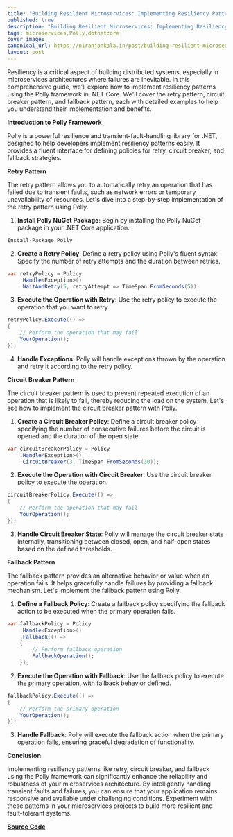 ```yaml
---
title: "Building Resilient Microservices: Implementing Resiliency Patterns with Polly Framework"
published: true
description: "Building Resilient Microservices: Implementing Resiliency Patterns with Polly Framework"
tags: microservices,Polly,dotnetcore
cover_image: 
canonical_url: https://niranjankala.in/post/building-resilient-microservices-implementing-resiliency-patterns-with-polly-framework
layout: post
---
```


Resiliency is a critical aspect of building distributed systems, especially in microservices architectures where failures are inevitable. In this comprehensive guide, we'll explore how to implement resiliency patterns using the Polly framework in .NET Core. We'll cover the retry pattern, circuit breaker pattern, and fallback pattern, each with detailed examples to help you understand their implementation and benefits.

**Introduction to Polly Framework**

Polly is a powerful resilience and transient-fault-handling library for .NET, designed to help developers implement resiliency patterns easily. It provides a fluent interface for defining policies for retry, circuit breaker, and fallback strategies.

**Retry Pattern**

The retry pattern allows you to automatically retry an operation that has failed due to transient faults, such as network errors or temporary unavailability of resources. Let's dive into a step-by-step implementation of the retry pattern using Polly.

1. **Install Polly NuGet Package**: Begin by installing the Polly NuGet package in your .NET Core application.

```bash
Install-Package Polly
```

2. **Create a Retry Policy**: Define a retry policy using Polly's fluent syntax. Specify the number of retry attempts and the duration between retries.

```csharp
var retryPolicy = Policy
    .Handle<Exception>()
    .WaitAndRetry(5, retryAttempt => TimeSpan.FromSeconds(5));
```

3. **Execute the Operation with Retry**: Use the retry policy to execute the operation that you want to retry.

```csharp
retryPolicy.Execute(() =>
{
    // Perform the operation that may fail
    YourOperation();
});
```

4. **Handle Exceptions**: Polly will handle exceptions thrown by the operation and retry it according to the retry policy.

**Circuit Breaker Pattern**

The circuit breaker pattern is used to prevent repeated execution of an operation that is likely to fail, thereby reducing the load on the system. Let's see how to implement the circuit breaker pattern with Polly.

1. **Create a Circuit Breaker Policy**: Define a circuit breaker policy specifying the number of consecutive failures before the circuit is opened and the duration of the open state.

```csharp
var circuitBreakerPolicy = Policy
    .Handle<Exception>()
    .CircuitBreaker(3, TimeSpan.FromSeconds(30));
```

2. **Execute the Operation with Circuit Breaker**: Use the circuit breaker policy to execute the operation.

```csharp
circuitBreakerPolicy.Execute(() =>
{
    // Perform the operation that may fail
    YourOperation();
});
```

3. **Handle Circuit Breaker State**: Polly will manage the circuit breaker state internally, transitioning between closed, open, and half-open states based on the defined thresholds.

**Fallback Pattern**

The fallback pattern provides an alternative behavior or value when an operation fails. It helps gracefully handle failures by providing a fallback mechanism. Let's implement the fallback pattern using Polly.

1. **Define a Fallback Policy**: Create a fallback policy specifying the fallback action to be executed when the primary operation fails.

```csharp
var fallbackPolicy = Policy
    .Handle<Exception>()
    .Fallback(() =>
    {
        // Perform fallback operation
        FallbackOperation();
    });
```

2. **Execute the Operation with Fallback**: Use the fallback policy to execute the primary operation, with fallback behavior defined.

```csharp
fallbackPolicy.Execute(() =>
{
    // Perform the primary operation
    YourOperation();
});
```

3. **Handle Fallback**: Polly will execute the fallback action when the primary operation fails, ensuring graceful degradation of functionality.

**Conclusion**

Implementing resiliency patterns like retry, circuit breaker, and fallback using the Polly framework can significantly enhance the reliability and robustness of your microservices architecture. By intelligently handling transient faults and failures, you can ensure that your application remains responsive and available under challenging conditions. Experiment with these patterns in your microservices projects to build more resilient and fault-tolerant systems.

[**Source Code**](https://github.com/niranjankala/system-design-and-architecture/blob/main/microservices/src/PolyTutorials/PolyTutorials.App/Program.cs)